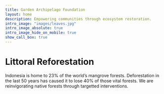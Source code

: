 ```yaml
---
title: Garden Archipelago Foundation 
layout: home
description: Empowering communities through ecosystem restoration.
intro_image: "images/leaves.jpg"
intro_image_absolute: true
intro_image_hide_on_mobile: true
show_call_box: true
---
```


# Littoral Reforestation

Indonesia is home to 23% of the world’s mangrove forests. Deforestation in the last 50 years has caused it to lose 40% of those vital forests. We are reinvigorating native forests through targetted interventions.

